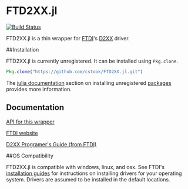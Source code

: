 # FTD2XX.jl

[![Build Status](https://travis-ci.org/cstook/FTD2XX.jl.svg?branch=master)](https://travis-ci.org/cstook/FTD2XX.jl)

FTD2XX.jl is a thin wrapper for [FTDI](http://www.ftdichip.com)'s [D2XX](http://www.ftdichip.com/Drivers/D2XX.htm) driver.

##Installation

FTD2XX.jl is currently unregistered.  It can be installed using ```Pkg.clone```.
```julia
Pkg.clone("https://github.com/cstook/FTD2XX.jl.git")
```
The [julia documentation](http://docs.julialang.org) section on installing unregistered [packages](http://docs.julialang.org/en/release-0.4/manual/packages/#packages) provides more information.

## Documentation
[API for this wrapper](https://github.com/cstook/FTD2XX.jl/blob/master/doc/api.md)

[FTDI website](http://www.ftdichip.com)

[D2XX Programer's Guide (from FTDI)](http://www.ftdichip.com/Support/Documents/ProgramGuides/D2XX_Programmer's_Guide%28FT_000071%29.pdf)


##OS Compatibility

FTD2XX.jl is compatible with windows, linux, and osx.  See FTDI's [installation guides](http://www.ftdichip.com/Support/Documents/InstallGuides.htm) for instructions on installing drivers for your operating system.  Drivers are assumed to be installed in the default locations.